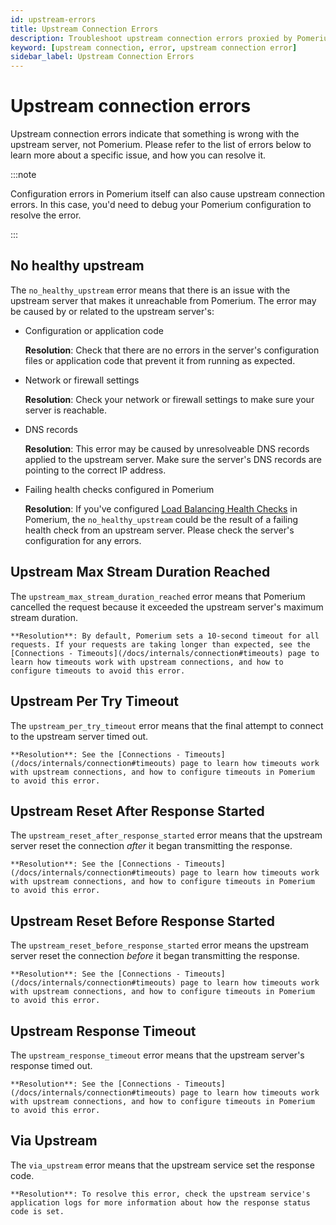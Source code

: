 ```yaml
---
id: upstream-errors
title: Upstream Connection Errors
description: Troubleshoot upstream connection errors proxied by Pomerium.
keyword: [upstream connection, error, upstream connection error]
sidebar_label: Upstream Connection Errors
---
```


# Upstream connection errors

Upstream connection errors indicate that something is wrong with the upstream server, not Pomerium. Please refer to the list of errors below to learn more about a specific issue, and how you can resolve it.

:::note

Configuration errors in Pomerium itself can also cause upstream connection errors. In this case, you'd need to debug your Pomerium configuration to resolve the error.

:::

## No healthy upstream

The `no_healthy_upstream` error means that there is an issue with the upstream server that makes it unreachable from Pomerium. The error may be caused by or related to the upstream server's:

- Configuration or application code

    **Resolution**: Check that there are no errors in the server's configuration files or application code that prevent it from running as expected.

- Network or firewall settings

    **Resolution**: Check your network or firewall settings to make sure your server is reachable. 

- DNS records

    **Resolution**: This error may be caused by unresolveable DNS records applied to the upstream server. Make sure the server's DNS records are pointing to the correct IP address. 

- Failing health checks configured in Pomerium

    **Resolution**: If you've configured [Load Balancing Health Checks](/docs/reference/routes/load-balancing#health-checks) in Pomerium, the `no_healthy_upstream` could be the result of a failing health check from an upstream server. Please check the server's configuration for any errors. 

## Upstream Max Stream Duration Reached

The `upstream_max_stream_duration_reached` error means that Pomerium cancelled the request because it exceeded the upstream server's maximum stream duration. 

    **Resolution**: By default, Pomerium sets a 10-second timeout for all requests. If your requests are taking longer than expected, see the [Connections - Timeouts](/docs/internals/connection#timeouts) page to learn how timeouts work with upstream connections, and how to configure timeouts to avoid this error.  

## Upstream Per Try Timeout

The `upstream_per_try_timeout` error means that the final attempt to connect to the upstream server timed out. 


    **Resolution**: See the [Connections - Timeouts](/docs/internals/connection#timeouts) page to learn how timeouts work with upstream connections, and how to configure timeouts in Pomerium to avoid this error. 

## Upstream Reset After Response Started

The `upstream_reset_after_response_started` error means that the upstream server reset the connection _after_ it began transmitting the response.

    **Resolution**: See the [Connections - Timeouts](/docs/internals/connection#timeouts) page to learn how timeouts work with upstream connections, and how to configure timeouts in Pomerium to avoid this error. 

## Upstream Reset Before Response Started

The `upstream_reset_before_response_started` error means the upstream server reset the connection _before_ it began transmitting the response.

    **Resolution**: See the [Connections - Timeouts](/docs/internals/connection#timeouts) page to learn how timeouts work with upstream connections, and how to configure timeouts in Pomerium to avoid this error. 

## Upstream Response Timeout

The `upstream_response_timeout` error means that the upstream server's response timed out. 

    **Resolution**: See the [Connections - Timeouts](/docs/internals/connection#timeouts) page to learn how timeouts work with upstream connections, and how to configure timeouts in Pomerium to avoid this error. 

## Via Upstream

The `via_upstream` error means that the upstream service set the response code.

    **Resolution**: To resolve this error, check the upstream service's application logs for more information about how the response status code is set.




